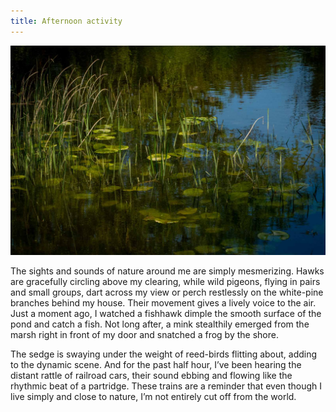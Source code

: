 ```yaml
---
title: Afternoon activity
---
```


![Lily pads at the edge of a pond](/images/lilypads.jpg)

The sights and sounds of nature around me are simply mesmerizing. Hawks are gracefully circling above my clearing, while wild pigeons, flying in pairs and small groups, dart across my view or perch restlessly on the white-pine branches behind my house. Their movement gives a lively voice to the air. Just a moment ago, I watched a fishhawk dimple the smooth surface of the pond and catch a fish. Not long after, a mink stealthily emerged from the marsh right in front of my door and snatched a frog by the shore.

The sedge is swaying under the weight of reed-birds flitting about, adding to the dynamic scene. And for the past half hour, I’ve been hearing the distant rattle of railroad cars, their sound ebbing and flowing like the rhythmic beat of a partridge. These trains are a reminder that even though I live simply and close to nature, I’m not entirely cut off from the world.
